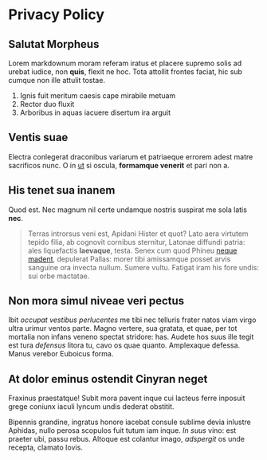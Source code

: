 # Privacy Policy

## Salutat Morpheus

Lorem markdownum moram referam iratus et placere supremo solis ad urebat iudice,
non **quis**, flexit ne hoc. Tota attollit frontes faciat, hic sub cumque non
ille attulit tostae.

1. Ignis fuit meritum caesis cape mirabile metuam
2. Rector duo fluxit
3. Arboribus in aquas iacuere disertum ira arguit

## Ventis suae

Electra conlegerat draconibus variarum et patriaeque errorem adest matre
sacrificos nunc. O in [ut](http://www.lipsum.com/) si oscula, **formamque
venerit** et pari non a.

## His tenet sua inanem

Quod est. Nec magnum nil certe undamque nostris suspirat me sola latis **nec**.

> Terras introrsus veni est, Apidani Hister et quot? Lato aera virtutem tepido
> filia, ab cognovit cornibus sternitur, Latonae diffundi patria: ales
> liquefactis **laevaque**, testa. Senex cum quod Phineu [neque
> madent](http://www.metafilter.com/), depulerat Pallas: morer tibi amissamque
> posset arvis sanguine ora invecta nullum. Sumere vultu. Fatigat iram his fore
> undis: sui orbe mactatae.

## Non mora simul niveae veri pectus

Ibit *occupat vestibus perlucentes* me tibi nec telluris frater natos viam virgo
ultra urimur ventos parte. Magno vertere, sua gratata, et quae, per tot mortalia
non infans veneno spectat stridore: has. Audete hos suus ille tegit est tura
*defensus* litora tu, cavo os quae quanto. Amplexaque defessa. Manus verebor
Euboicus forma.

## At dolor eminus ostendit Cinyran neget

Fraxinus praestatque! Subit mora pavent inque cui lacteus ferre inposuit grege
coniunx iaculi lyncum undis dederat obstitit.

Bipennis grandine, ingratus honore iacebat consule sublime devia inlustre
Aphidas, nullo perosa scopulos fuit tutum iam inque. *In suus* vino: est praeter
ubi, passu rebus. Altoque est colantur imago, *adspergit* os unde recepta,
clamato Iovis.
